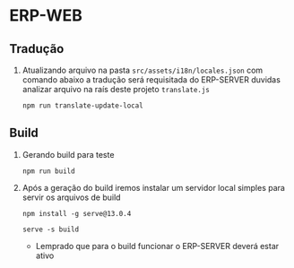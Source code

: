 # ERP-WEB

## Tradução

1. Atualizando arquivo na pasta `src/assets/i18n/locales.json` com comando abaixo a tradução será requisitada do ERP-SERVER duvidas analizar arquivo na raís deste projeto `translate.js`

   ```
   npm run translate-update-local
   ```

## Build

1. Gerando build para teste
   ```
   npm run build
   ```
2. Após a geração do build iremos instalar um servidor local simples para servir os arquivos de build
   ```
   npm install -g serve@13.0.4
   ```
   ```
   serve -s build
   ```
   - Lemprado que para o build funcionar o ERP-SERVER deverá estar ativo
